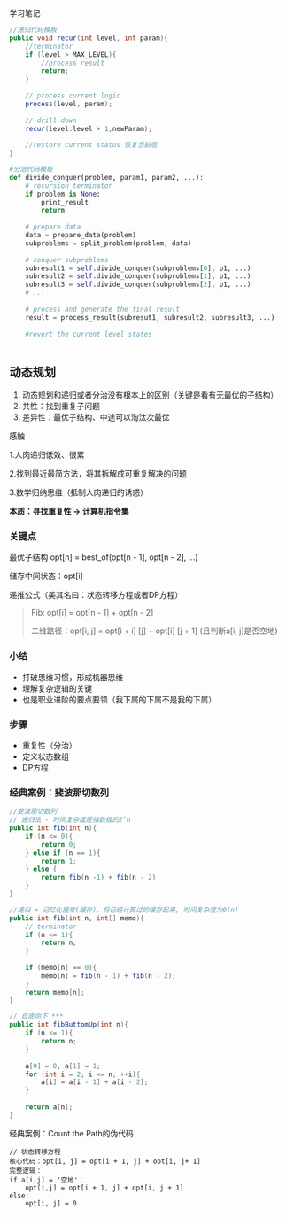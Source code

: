 学习笔记



```java
//递归代码模板
public void recur(int level, int param){
    //terminator
    if (level > MAX_LEVEL){
        //process result
        return;
    }
    
    // process current logic
    process(level, param);
    
    // drill down
    recur(level:level + 1,newParam);
    
    //restore current status 恢复当前层
}
```



```python
#分治代码模板
def divide_conquer(problem, param1, param2, ...):
    # recursion terminator
    if problem is None:
        print_result
        return
    
    # prepare data
    data = prepare_data(problem)
    subproblems = split_problem(problem, data)
    
    # conquer subproblems
    subresult1 = self.divide_conquer(subproblems[0], p1, ...)
    subresult2 = self.divide_conquer(subproblems[1], p1, ...)
    subresult3 = self.divide_conquer(subproblems[2], p1, ...)
    # ...
    
    # process and generate the final result
    result = process_result(subresut1, subresult2, subresult3, ...)
    
    #revert the current level states
    
```



## 动态规划

1. 动态规划和递归或者分治没有根本上的区别（关键是看有无最优的子结构）
2. 共性：找到重复子问题
3. 差异性：最优子结构、中途可以淘汰次最优



感触

1.人肉递归低效、很累

2.找到最近最简方法，将其拆解成可重复解决的问题

3.数学归纳思维（抵制人肉递归的诱惑）



**本质：寻找重复性 -> 计算机指令集**



### **关键点**

最优子结构 opt[n] = best_of(opt[n - 1], opt[n - 2], ...)

储存中间状态：opt[i]

递推公式（美其名曰：状态转移方程或者DP方程）

> Fib: opt[i] = opt[n - 1] + opt[n - 2]
>
> 二维路径：opt[i, j] = opt[i + i] [j] + opt[i] [j + 1] (且判断a[i, j]是否空地)

### 小结

- 打破思维习惯，形成机器思维
- 理解复杂逻辑的关键
- 也是职业进阶的要点要领（我下属的下属不是我的下属）

### 步骤

- 重复性（分治）
- 定义状态数组
- DP方程



### 经典案例：斐波那切数列

```java
//斐波那切数列
// 递归法 - 时间复杂度是指数级的2^n
public int fib(int n){
    if (n <= 0){
        return 0;
    } else if (n == 1){
        return 1;
    } else {
        return fib(n -1) + fib(n - 2)
    }
}

//递归 + 记忆化搜索(缓存)，将已经计算过的缓存起来, 时间复杂度为0(n)
public int fib(int n, int[] memo){
    // terminator
    if (n <= 1){
        return n;
    } 
    
    if (memo[n] == 0){
        memo[n] = fib(n - 1) + fib(n - 2);
    }
    return memo[n];
}

// 自底向下 *** 
public int fibButtomUp(int n){
    if (n <= 1){
        return n;
    }
	
    a[0] = 0, a[1] = 1;
    for (int i = 2; i <= n; ++i){
        a[i] = a[i - 1] + a[i - 2];
    }
    
    return a[n];
}
```



经典案例：Count the Path的伪代码

```
// 状态转移方程
核心代码：opt[i, j] = opt[i + 1, j] + opt[i, j+ 1]
完整逻辑：
if a[i,j] = '空地'：
	opt[i,j] = opt[i + 1, j] + opt[i, j + 1]
else:
	opt[i, j] = 0
```

